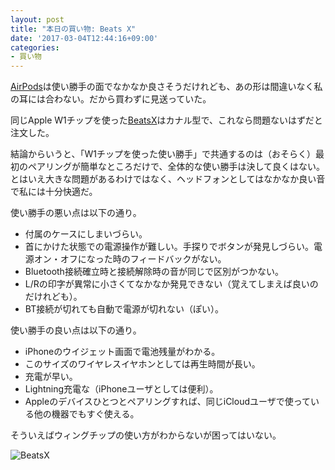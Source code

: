 ```yaml
---
layout: post
title: "本日の買い物: Beats X"
date: '2017-03-04T12:44:16+09:00'
categories:
- 買い物
---
```


[AirPods](http://www.apple.com/jp/airpods/)は使い勝手の面でなかなか良さそうだけれども、あの形は間違いなく私の耳には合わない。だから買わずに見送っていた。

同じApple W1チップを使った[BeatsX](https://www.beatsbydre.com/jp/earphones/beats-x)はカナル型で、これなら問題ないはずだと注文した。

結論からいうと、「W1チップを使った使い勝手」で共通するのは（おそらく）最初のペアリングが簡単なところだけで、全体的な使い勝手は決して良くはない。とはいえ大きな問題があるわけではなく、ヘッドフォンとしてはなかなか良い音で私には十分快適だ。

使い勝手の悪い点は以下の通り。

* 付属のケースにしまいづらい。
* 首にかけた状態での電源操作が難しい。手探りでボタンが発見しづらい。電源オン・オフになった時のフィードバックがない。
* Bluetooth接続確立時と接続解除時の音が同じで区別がつかない。
* L/Rの印字が異常に小さくてなかなか発見できない（覚えてしまえば良いのだけれども）。
* BT接続が切れても自動で電源が切れない（ぽい）。

使い勝手の良い点は以下の通り。

* iPhoneのウイジェット画面で電池残量がわかる。
* このサイズのワイヤレスイヤホンとしては再生時間が長い。
* 充電が早い。
* Lightning充電な（iPhoneユーザとしては便利）。
* Appleのデバイスひとつとペアリングすれば、同じiCloudユーザで使っている他の機器でもすぐ使える。

そういえばウィングチップの使い方がわからないが困ってはいない。

![BeatsX](/movabletype/images/beatsx.jpg)
